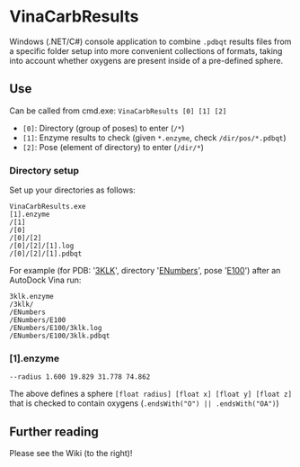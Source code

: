 # VinaCarbResults
Windows (.NET/C#) console application to combine `.pdbqt` results files from a specific folder setup into more convenient collections of formats, taking into account whether oxygens are present inside of a pre-defined sphere.

## Use
Can be called from cmd.exe: `VinaCarbResults [0] [1] [2]`
- `[0]`: Directory (group of poses) to enter (`/*`)
- `[1]`: Enzyme results to check (given `*.enzyme`, check `/dir/pos/*.pdbqt`)
- `[2]`: Pose (element of directory) to enter (`/dir/*`)

### Directory setup
Set up your directories as follows:

    VinaCarbResults.exe
    [1].enzyme
    /[1]
    /[0]
    /[0]/[2]
    /[0]/[2]/[1].log
    /[0]/[2]/[1].pdbqt

For example (for PDB: '[3KLK](https://www.rcsb.org/structure/3KLK)', directory '[ENumbers](https://en.wikipedia.org/wiki/E_number)', pose '[E100](https://en.wikipedia.org/wiki/Curcumin)') after an AutoDock Vina run:

    3klk.enzyme
    /3klk/
    /ENumbers
    /ENumbers/E100
    /ENumbers/E100/3klk.log
    /ENumbers/E100/3klk.pdbqt

### [1].enzyme

    --radius 1.600 19.829 31.778 74.862

The above defines a sphere `[float radius] [float x] [float y] [float z]` that is checked to contain oxygens (`.endsWith("O") || .endsWith("OA")`)

## Further reading

Please see the Wiki (to the right)!
